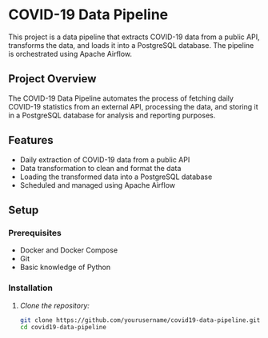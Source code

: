 # COVID-19 Data Pipeline

This project is a data pipeline that extracts COVID-19 data from a public API, transforms the data, and loads it into a PostgreSQL database. The pipeline is orchestrated using Apache Airflow.

## Project Overview

The COVID-19 Data Pipeline automates the process of fetching daily COVID-19 statistics from an external API, processing the data, and storing it in a PostgreSQL database for analysis and reporting purposes.

## Features

- Daily extraction of COVID-19 data from a public API
- Data transformation to clean and format the data
- Loading the transformed data into a PostgreSQL database
- Scheduled and managed using Apache Airflow

## Setup

### Prerequisites

- Docker and Docker Compose
- Git
- Basic knowledge of Python

### Installation

1. *Clone the repository:*
   ```bash
   git clone https://github.com/yourusername/covid19-data-pipeline.git
   cd covid19-data-pipeline
